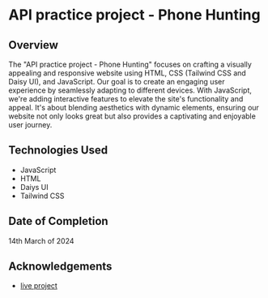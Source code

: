 # API practice project - Phone Hunting

## Overview
The "API practice project - Phone Hunting" focuses on crafting a visually appealing and responsive website using HTML, CSS (Tailwind CSS and Daisy UI), and JavaScript. Our goal is to create an engaging user experience by seamlessly adapting to different devices. With JavaScript, we're adding interactive features to elevate the site's functionality and appeal. It's about blending aesthetics with dynamic elements, ensuring our website not only looks great but also provides a captivating and enjoyable user journey.
## Technologies Used
- JavaScript
- HTML
- Daiys UI
- Tailwind CSS

## Date of Completion
14th March of 2024

## Acknowledgements

 - [live project](https://hrhabib07.github.io/hunting-phone/)
 

